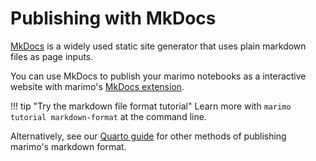 # Publishing with MkDocs

[MkDocs](https://www.mkdocs.org/) is a widely used static site generator that uses plain markdown files as page inputs.

You can use MkDocs to publish your marimo notebooks as a interactive website with marimo's [MkDocs extension](https://github.com/marimo-team/quarto-marimo).

!!! tip "Try the markdown file format tutorial"
    Learn more with `marimo tutorial markdown-format` at the command line.

Alternatively, see our [Quarto guide](quarto.md) for other methods of publishing marimo's markdown format.
